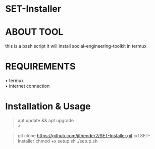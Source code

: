 # SET-Installer 
# ABOUT TOOL 
this is a bash script it will install social-engineering-toolkit in termux 
# REQUIREMENTS
• termux <br />
• internet connection <br />
# Installation & Usage 
> apt update && apt upgrade <br /><

> git clone https://github.com/jithender2/SET-Installer.git 
cd SET-Installer 
chmod +x setup.sh 
./setup.sh
